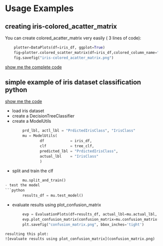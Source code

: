 # Usage Examples
## creating iris-colored_acatter_matrix
You can create colored_acatter_matrix very easily ( 3 lines of code):
```python
    plotter=DataPlots(df=iris_df, ggplot=True)
    fig=plotter.colored_scatter_matrix(df=iris_df,colored_column_name="Target")
    fig.savefig("iris-colored_acatter_matrix.png")
```
[show me the complete code](iris-colored_acatter_matrix.py)

## simple example of iris dataset classification python
[show me the code](modelutil_simple_usage.py)
- load iris dataset
- create a DecisionTreeClassifier
- create a ModelUtils
```python
        prd_lbl, actl_lbl = "PrdictedIrisClass", "IrisClass"
        mu = ModelUtils(
                df            = iris_df,
                clf           = tree_clf,
                predicted_lbl = "PrdictedIrisClass",
                actual_lbl    = "IrisClass"
                )
```
- split and train the clf
```python
        mu.split_and_train()
- test the model
```python
        results_df = mu.test_model()
```
- evaluate results using plot_confusion_matrix
```python
        evp = EvaluationPlots(df=results_df, actual_lbl=mu.actual_lbl, predicted_lbl=mu.predicted_lbl)
        evp.plot_confusion_matrix(confusion_matrix=mu.confusion_matrix(), classes_lst=mu.clf.classes_)
        plt.savefig("confusion_matrix.png", bbox_inches='tight')
```
    resulting this plot:
    ![evaluate results using plot_confusion_matrix](confusion_matrix.png)

